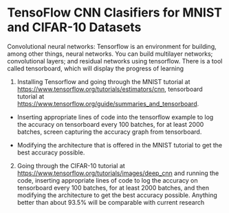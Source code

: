 # TensoFlow CNN Clasifiers for MNIST and CIFAR-10 Datasets

Convolutional neural networks: Tensorflow is an environment for building, among other things, neural networks. You can build multilayer networks; convolutional layers; and residual networks using tensorflow. There is a tool called tensorboard, which will display the progress of learning

1. Installing Tensorflow and going through the MNIST tutorial at https://www.tensorflow.org/tutorials/estimators/cnn, tensorboard tutorial at https://www.tensorflow.org/guide/summaries_and_tensorboard.

* Inserting appropriate lines of code into the tensorflow example to log the accuracy on tensorboard every 100 batches, for at least 2000 batches, screen capturing the accuracy graph from tensorboard.

* Modifying the architecture that is offered in the MNIST tutorial to get the best accuracy possible.

2. Going through the CIFAR-10 tutorial at https://www.tensorflow.org/tutorials/images/deep_cnn and running the code, inserting appropriate lines of code to log the accuracy on tensorboard every 100 batches, for at least 2000 batches, and then modifying the architecture to get the best accuracy possible. Anything better than about 93.5% will be comparable with current research

